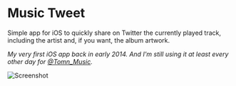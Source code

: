 # Music Tweet

Simple app for iOS to quickly share on Twitter the currently played track, including the artist and, if you want, the album artwork.

*My very first iOS app back in early 2014. And I'm still using it at least every other day for [@Tomn_Music](https://twitter.com/tomn_music "View Twitter account").*

![Screenshot](http://tomn.tramigoapp.com/img/projects/musictweet.png)
